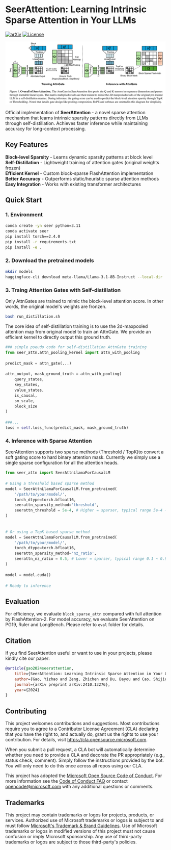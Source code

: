 # SeerAttention: Learning Intrinsic Sparse Attention in Your LLMs

[![arXiv](https://img.shields.io/badge/arXiv-2410.13276-b31b1b.svg)](https://arxiv.org/abs/2410.13276)
[![License](https://img.shields.io/badge/License-MIT-green.svg)](LICENSE)

![SeerAttention Architecture](figures/seer.png)


Official implementation of **SeerAttention** - a novel sparse attention mechanism that learns intrinsic sparsity patterns directly from LLMs through self-distillation. Achieves faster inference while maintaining accuracy for long-context processing.




## Key Features
**Block-level Sparsity** - Learns dynamic sparsity patterns at block level  
**Self-Distillation** - Lightweight training of attention gates (original weights frozen)  
**Efficient Kernel** - Custom block-sparse FlashAttention implementation  
**Better Accuracy** - Outperforms static/heuristic sparse attention methods  
**Easy Integration** - Works with existing transformer architectures

## Quick Start
### 1. Environment
```bash
conda create -yn seer python=3.11
conda activate seer
pip install torch==2.4.0
pip install -r requirements.txt
pip install -e . 
```


### 2. Download the pretrained models
```bash
mkdir models
huggingface-cli download meta-llama/Llama-3.1-8B-Instruct --local-dir  models/meta-llama/Llama-3.1-8B-Instruct
```

### 3. Traing Attention Gates with Self-distillation
Only AttnGates are trained to mimic the block-level attention score. In other words, the original model's weights are fronzen. 

```bash
bash run_distillation.sh
```

The core idea of self-distillation training is to use the 2d-maxpooled attention map from original model to train an AttnGate. We provide an efficient kernel to directly output this ground truth. 


```python
### simple pseudo codo for self-distillation AttnGate training
from seer_attn.attn_pooling_kernel import attn_with_pooling

predict_mask = attn_gate(...)

attn_output, mask_ground_truth = attn_with_pooling(
    query_states,
    key_states,
    value_states,
    is_causal, 
    sm_scale,
    block_size      
)

###...
loss = self.loss_func(predict_mask, mask_ground_truth)   
```

### 4. Inference with Sparse Attention
SeerAttention supports two sparse methods (Threshold / TopK)to convert a soft gating score to hard binary attention mask. Currently we simply use a single sparse configuration for all the attention heads. 
```python
from seer_attn import SeerAttnLlamaForCausalLM

# Using a threshold based sparse method
model = SeerAttnLlamaForCausalLM.from_pretrained(
    '/path/to/your/model/',
    torch_dtype=torch.bfloat16,
    seerattn_sparsity_method='threshold', 
    seerattn_threshold = 5e-4, # Higher = sparser, typical range 5e-4 ~ 2e-3
)


# Or using a TopK based sparse method
model = SeerAttnLlamaForCausalLM.from_pretrained(
    '/path/to/your/model/',
    torch_dtype=torch.bfloat16,
    seerattn_sparsity_method='nz_ratio', 
    seerattn_nz_ratio = 0.5, # Lower = sparser, typical range 0.1 ~ 0.9
)

model = model.cuda()

# Ready to inference
```

## Evaluation
For efficiency, we evaluate `block_sparse_attn` compared with full attention by FlashAttention-2. For model accuracy, we evaluate SeerAttention on PG19, Ruler and LongBench. Please refer to `eval` folder for details. 

## Citation

If you find SeerAttention useful or want to use in your projects, please kindly cite our paper:

```bibtex
@article{gao2024seerattention,
    title={SeerAttention: Learning Intrinsic Sparse Attention in Your LLMs},
    author={Gao, Yizhao and Zeng, Zhichen and Du, Dayou and Cao, Shijie and So, Hayden Kwok-Hay and Cao, Ting and Yang, Fan and Yang, Mao},
    journal={arXiv preprint arXiv:2410.13276},
    year={2024}
}

```


## Contributing

This project welcomes contributions and suggestions.  Most contributions require you to agree to a
Contributor License Agreement (CLA) declaring that you have the right to, and actually do, grant us
the rights to use your contribution. For details, visit https://cla.opensource.microsoft.com.

When you submit a pull request, a CLA bot will automatically determine whether you need to provide
a CLA and decorate the PR appropriately (e.g., status check, comment). Simply follow the instructions
provided by the bot. You will only need to do this once across all repos using our CLA.

This project has adopted the [Microsoft Open Source Code of Conduct](https://opensource.microsoft.com/codeofconduct/).
For more information see the [Code of Conduct FAQ](https://opensource.microsoft.com/codeofconduct/faq/) or
contact [opencode@microsoft.com](mailto:opencode@microsoft.com) with any additional questions or comments.

## Trademarks

This project may contain trademarks or logos for projects, products, or services. Authorized use of Microsoft 
trademarks or logos is subject to and must follow 
[Microsoft's Trademark & Brand Guidelines](https://www.microsoft.com/en-us/legal/intellectualproperty/trademarks/usage/general).
Use of Microsoft trademarks or logos in modified versions of this project must not cause confusion or imply Microsoft sponsorship.
Any use of third-party trademarks or logos are subject to those third-party's policies.
